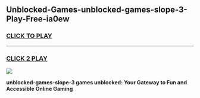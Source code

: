 
## Unblocked-Games-unblocked-games-slope-3-Play-Free-ia0ew
<h3>
<a href="https://premium76.site?title=unblocked-games-slope-3&ref=23A">CLICK TO PLAY</a></h3>
<hr>

<h3>
<a href="https://premium76.site?title=unblocked-games-slope-3&ref=23A">CLICK 2 PLAY</a>
  
</h3>

<a href="https://premium76.site?title=unblocked-games-slope-3&ref=23A"><img src="https://clearcache.store/games.png"></a>


**unblocked-games-slope-3 games unblocked: Your Gateway to Fun and Accessible Online Gaming**
